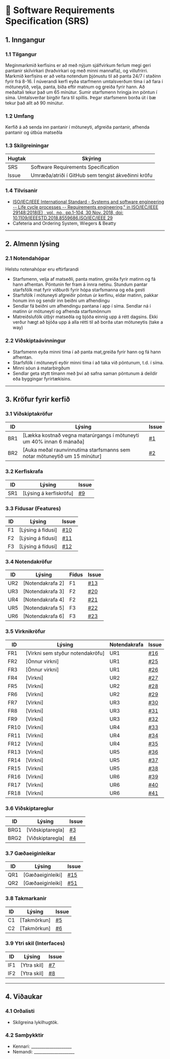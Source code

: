 # 📄 Software Requirements Specification (SRS)

## 1. Inngangur
### 1.1 Tilgangur
Meginmarkmið kerfisins er að með nýjum sjálfvirkum ferlum megi geri pantanir skilvirkari (hraðvirkari og með minni mannafla), og 
villufrírri. Markmið kerfisins er að veita notendum þjónustu til að panta 24/7 í staðinn fyrir frá 8-16. Í núverandi kerfi eyða starfmenn umtalsverðum tíma
í að fara í mötuneytið, velja, panta, bíða eftir matnum og greiða fyrir hann. Að meðaltali tekur það um 65 mínútur. Sumir starfsmenn hringja inn pöntun í síma. Umtalsverðar birgðir fara til spillis. 
Þegar starfsmenn borða út í bæ tekur það allt að 90 mínútur. 


### 1.2 Umfang
Kerfið á að senda inn pantanir í mötuneyti, afgreiða pantanir, afhenda pantanir og útbúa matseðla

### 1.3 Skilgreiningar
| Hugtak | Skýring |
|--------|---------|
| SRS | Software Requirements Specification |
| Issue | Umræða/atriði í GitHub sem tengist ákveðinni kröfu |

### 1.4 Tilvísanir
- [ISO/IEC/IEEE International Standard - Systems and software engineering -- Life cycle processes -- Requirements engineering," in ISO/IEC/IEEE 29148:2018(E) , vol., no., pp.1-104, 30 Nov. 2018, doi: 10.1109/IEEESTD.2018.8559686.ISO/IEC/IEEE 29](https://ieeexplore.ieee.org/document/8559686)
- Cafeteria and Ordering System, Wiegers & Beatty 

---

## 2. Almenn lýsing
### 2.1 Notendahópar
Helstu notenahópar eru eftirfarandi 
-  Starfsmenn, velja af matseðli, panta matinn, greiða fyrir matinn og fá hann afhentan. Pöntunin fer fram á innra netinu. Stundum pantar starfsfólk mat fyrir viðburði fyrir
   hópa starfsmanna og eða gesti 
-  Starfsfólk í mötuneyti afgreiðir pöntun úr kerfinu, eldar matinn, pakkar honum inn og sendir inn beiðni um afhendingu 
-  Sendlar fá beiðni um afhendingu pantana í app í síma. Sendlar ná í matinn úr mötuneyti og afhenda starfsmönnum 
-  Matreiðslufólk útbýr matseðla  og bjóða einnig upp á rétt dagsins. Ekki verður hægt að bjóða upp á alla rétti til að borða utan mötuneytis (take a way)

### 2.2 Viðskiptaávinningur
- Starfsmenn eyða minni tíma í að panta mat,greiða fyrir hann og fá hann afhentan. 
- Starfsfólk í mötuneyti eyðir minni tíma í að taka við pöntunum, t.d. í síma. 
- Minni sóun á matarbirgðum 
- Sendlar geta stytt tímann með því að safna saman pöntunum á deildir eða byggingar fyrirtækisins. 
---

## 3. Kröfur fyrir kerfið

### 3.1 Viðskiptakröfur
| ID  | Lýsing                                                                    | Issue                                                   |
|-----|---------------------------------------------------------------------------|---------------------------------------------------------|
| BR1 | [Lækka kostnað vegna matarúrgangs í mötuneyti um 40% innan 6 mánaða]      | [#1](https://github.com/Hvannberg/HBV301G-COS/issues/1) |
| BR2 | [Auka meðal raunvinnutíma starfsmanns sem notar mötuneytið um 15 mínútur] | [#2](https://github.com/Hvannberg/HBV301G-COS/issues/2) |

### 3.2 Kerfiskrafa
| ID  | Lýsing | Issue                                                   |
|-----|--------|---------------------------------------------------------|
| SR1 | [Lýsing á kerfiskröfu] | [#9](https://github.com/Hvannberg/HBV301G-COS/issues/9) |

### 3.3 Fídusar (Features)
| ID  | Lýsing | Issue                                                    |
|-----|--------|----------------------------------------------------------|
| F1  | [Lýsing á fídusi] | [#10](https://github.com/Hvannberg/HBV301G-COS/issue/10) |
| F2  | [Lýsing á fídusi] | [#11](https://github.com/Hvannberg/HBV301G-COS/issue/11) |
| F3  | [Lýsing á fídusi] | [#12](https://github.com/Hvannberg/HBV301G-COS/issue/12) |

### 3.4 Notendakröfur
| ID  | Lýsing | Fídus | Issue                                                    |
|-----|--------|-------|----------------------------------------------------------|
| UR2 | [Notendakrafa 2] | F1 | [#13](https://github.com/Hvannberg/HBV301G-COS/issue/13) |
| UR3 | [Notendakrafa 3] | F2 | [#20](../../issues/20)                                   |
| UR4 | [Notendakrafa 4] | F2 | [#21](../../issues/21)                                   |
| UR5 | [Notendakrafa 5] | F3 | [#22](../../issues/22)                                   |
| UR6 | [Notendakrafa 6] | F3 | [#23](../../issues/23)                                   |

### 3.5 Virknikröfur
| ID  | Lýsing | Notendakrafa                                                 | Issue                                                    |
|-----|--------|--------------------------------------------------------------|----------------------------------------------------------|
| FR1 | [Virkni sem styður notendakröfu] | UR1 | [#16](https://github.com/Hvannberg/HBV301G-COS/issue/16) |
| FR2 | [Önnur virkni] | UR1                                                          | [#25](../../issues/25)                                   |
| FR3 | [Önnur virkni] | UR1                                                          | [#26](../../issues/26)                                   |
| FR4 | [Virkni] | UR2                                                          | [#27](../../issues/27)                                   |
| FR5 | [Virkni] | UR2                                                          | [#28](../../issues/28)                                   |
| FR6 | [Virkni] | UR2                                                          | [#29](../../issues/29)                                   |
| FR7 | [Virkni] | UR3                                                          | [#30](../../issues/30)                                   |
| FR8 | [Virkni] | UR3                                                          | [#31](../../issues/31)                                   |
| FR9 | [Virkni] | UR3                                                          | [#32](../../issues/32)                                   |
| FR10 | [Virkni] | UR4                                                          | [#33](../../issues/33)                                   |
| FR11 | [Virkni] | UR4                                                          | [#34](../../issues/34)                                   |
| FR12 | [Virkni] | UR4                                                          | [#35](../../issues/35)                                   |
| FR13 | [Virkni] | UR5                                                          | [#36](../../issues/36)                                   |
| FR14 | [Virkni] | UR5                                                          | [#37](../../issues/37)                                   |
| FR15 | [Virkni] | UR5                                                          | [#38](../../issues/38)                                   |
| FR16 | [Virkni] | UR6                                                          | [#39](../../issues/39)                                   |
| FR17 | [Virkni] | UR6                                                          | [#40](../../issues/40)                                   |
| FR18 | [Virkni] | UR6                                                          | [#41](../../issues/41)                                   |

### 3.6 Viðskiptareglur
| ID  | Lýsing | Issue                                                   |
|-----|--------|---------------------------------------------------------|
| BRG1 | [Viðskiptaregla] | [#3](https://github.com/Hvannberg/HBV301G-COS/issues/3) |
| BRG2 | [Viðskiptaregla] | [#4](https://github.com/Hvannberg/HBV301G-COS/issues/4) |


### 3.7 Gæðaeiginleikar
| ID  | Lýsing | Issue                                                    |
|-----|--------|----------------------------------------------------------|
| QR1 | [Gæðaeiginleiki] | [#15](https://github.com/Hvannberg/HBV301G-COS/issue/15) |
| QR2 | [Gæðaeiginleiki] | [#51](../../issues/51)                                   |

### 3.8 Takmarkanir
| ID  | Lýsing | Issue                                                   |
|-----|--------|---------------------------------------------------------|
| C1 | [Takmörkun] | [#5](https://github.com/Hvannberg/HBV301G-COS/issues/5) |
| C2 | [Takmörkun] | [#6](https://github.com/Hvannberg/HBV301G-COS/issues/6) |

### 3.9 Ytri skil (Interfaces)
| ID  | Lýsing | Issue                                                   |
|-----|--------|---------------------------------------------------------|
| IF1 | [Ytra skil] | [#7](https://github.com/Hvannberg/HBV301G-COS/issues/7) |
| IF2 | [Ytra skil] | [#8](https://github.com/Hvannberg/HBV301G-COS/issues/8) |

---

## 4. Viðaukar
### 4.1 Orðalisti
- Skilgreina lykilhugtök.

### 4.2 Samþykktir
- Kennari: ____________________  
- Nemandi: ____________________
